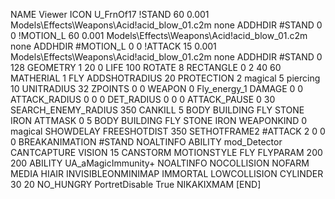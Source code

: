 NAME Viewer
ICON U_FrnOf17
!STAND 60 0.001 Models\Effects\Weapons\Acid\!acid_blow_01.c2m none
ADDHDIR #STAND 0 0
!MOTION_L 60 0.001 Models\Effects\Weapons\Acid\!acid_blow_01.c2m none
ADDHDIR #MOTION_L 0 0
!ATTACK 15 0.001 Models\Effects\Weapons\Acid\!acid_blow_01.c2m none
ADDHDIR #STAND 0 128
GEOMETRY 1 20 0
LIFE     100
ROTATE 8
RECTANGLE 0 2 40 60
MATHERIAL 1 FLY
ADDSHOTRADIUS 20
PROTECTION 2 magical 5 piercing 10
UNITRADIUS 32
ZPOINTS 0 0
WEAPON 			0 Fly_energy_1
DAMAGE			0 0
ATTACK_RADIUS 		0 0 0
DET_RADIUS 		0 0 0
ATTACK_PAUSE 		0 30
SEARCH_ENEMY_RADIUS 	350
CANKILL 		5 BODY BUILDING FLY STONE IRON
ATTMASK 0 5 BODY BUILDING FLY STONE IRON
WEAPONKIND		0 magical
SHOWDELAY
FREESHOTDIST 		350
SETHOTFRAME2 #ATTACK 2 0 0 0
BREAKANIMATION #STAND
NOALTINFO
ABILITY mod_Detector
CANTCAPTURE
VISION 15
CANSTORM
MOTIONSTYLE FLY
FLYPARAM 		200 200
ABILITY UA_aMagicImmunity+
NOALTINFO
NOCOLLISION
NOFARM
MEDIA HIAIR
INVISIBLEONMINIMAP
IMMORTAL
LOWCOLLISION
CYLINDER 30 20
NO_HUNGRY
PortretDisable True
NIKAKIXMAM
[END]
